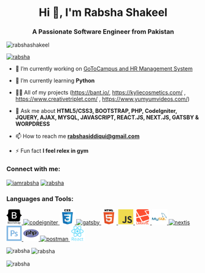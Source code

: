 <h1 align="center">Hi 👋, I'm Rabsha Shakeel</h1>
<h3 align="center">A Passionate Software Engineer from Pakistan</h3>

<p align="left"> <img src="https://komarev.com/ghpvc/?username=rabsha&label=Profile%20views&color=0e75b6&style=flat" alt="rabshashakeel" /> </p>

<p align="left"> <a href="https://github.com/ryo-ma/github-profile-trophy"><img src="https://github-profile-trophy.vercel.app/?username=rabsha" alt="rabsha" /></a> </p>

- 🔭 I’m currently working on [GoToCampus and HR Management System](https://gotocampus.com/)

- 🌱 I’m currently learning **Python**

- 👨‍💻 All of my projects (https://bant.io/, https://kyliecosmetics.com/ , https://www.creativetriplet.com/ , https://www.yumyumvideos.com/)

- 💬 Ask me about **HTML5/CSS3, BOOTSTRAP, PHP, CodeIgniter, JQUERY, AJAX, MYSQL, JAVASCRIPT, REACT.JS, NEXT.JS, GATSBY & WORPDRESS**

- 📫 How to reach me **rabshasiddiqui@gmail.com**

- ⚡ Fun fact **I feel relex in gym**

<h3 align="left">Connect with me:</h3>
<p align="left">
<a href="https://twitter.com/iamrabsha" target="blank"><img align="center" src="https://raw.githubusercontent.com/rahuldkjain/github-profile-readme-generator/master/src/images/icons/Social/twitter.svg" alt="iamrabsha" height="30" width="40" /></a>
<a href="https://linkedin.com/in/rabsha" target="blank"><img align="center" src="https://raw.githubusercontent.com/rahuldkjain/github-profile-readme-generator/master/src/images/icons/Social/linked-in-alt.svg" alt="rabsha" height="30" width="40" /></a>
</p>

<h3 align="left">Languages and Tools:</h3>
<p align="left"> <a href="https://getbootstrap.com" target="_blank" rel="noreferrer"> <img src="https://raw.githubusercontent.com/devicons/devicon/master/icons/bootstrap/bootstrap-plain-wordmark.svg" alt="bootstrap" width="40" height="40"/> </a> <a href="https://codeigniter.com" target="_blank" rel="noreferrer"> <img src="https://cdn.worldvectorlogo.com/logos/codeigniter.svg" alt="codeigniter" width="40" height="40"/> </a> <a href="https://www.w3schools.com/css/" target="_blank" rel="noreferrer"> <img src="https://raw.githubusercontent.com/devicons/devicon/master/icons/css3/css3-original-wordmark.svg" alt="css3" width="40" height="40"/> </a> <a href="https://www.gatsbyjs.com/" target="_blank" rel="noreferrer"> <img src="https://www.vectorlogo.zone/logos/gatsbyjs/gatsbyjs-icon.svg" alt="gatsby" width="40" height="40"/> </a> <a href="https://www.w3.org/html/" target="_blank" rel="noreferrer"> <img src="https://raw.githubusercontent.com/devicons/devicon/master/icons/html5/html5-original-wordmark.svg" alt="html5" width="40" height="40"/> </a> <a href="https://developer.mozilla.org/en-US/docs/Web/JavaScript" target="_blank" rel="noreferrer"> <img src="https://raw.githubusercontent.com/devicons/devicon/master/icons/javascript/javascript-original.svg" alt="javascript" width="40" height="40"/> </a> <a href="https://laravel.com/" target="_blank" rel="noreferrer"> <img src="https://raw.githubusercontent.com/devicons/devicon/master/icons/laravel/laravel-plain-wordmark.svg" alt="laravel" width="40" height="40"/> </a> <a href="https://www.mysql.com/" target="_blank" rel="noreferrer"> <img src="https://raw.githubusercontent.com/devicons/devicon/master/icons/mysql/mysql-original-wordmark.svg" alt="mysql" width="40" height="40"/> </a> <a href="https://nextjs.org/" target="_blank" rel="noreferrer"> <img src="https://cdn.worldvectorlogo.com/logos/nextjs-2.svg" alt="nextjs" width="40" height="40"/> </a> <a href="https://www.photoshop.com/en" target="_blank" rel="noreferrer"> <img src="https://raw.githubusercontent.com/devicons/devicon/master/icons/photoshop/photoshop-line.svg" alt="photoshop" width="40" height="40"/> </a> <a href="https://www.php.net" target="_blank" rel="noreferrer"> <img src="https://raw.githubusercontent.com/devicons/devicon/master/icons/php/php-original.svg" alt="php" width="40" height="40"/> </a> <a href="https://postman.com" target="_blank" rel="noreferrer"> <img src="https://www.vectorlogo.zone/logos/getpostman/getpostman-icon.svg" alt="postman" width="40" height="40"/> </a> <a href="https://reactjs.org/" target="_blank" rel="noreferrer"> <img src="https://raw.githubusercontent.com/devicons/devicon/master/icons/react/react-original-wordmark.svg" alt="react" width="40" height="40"/> </a> </p>

<p><img align="left" src="https://github-readme-stats.vercel.app/api/top-langs?username=rabsha&show_icons=true&locale=en&layout=compact" alt="rabsha" /></p>

<p>&nbsp;<img align="center" src="https://github-readme-stats.vercel.app/api?username=rabsha&show_icons=true&locale=en" alt="rabsha" /></p>

<p><img align="center" src="https://github-readme-streak-stats.herokuapp.com/?user=rabsha&" alt="rabsha" /></p>
